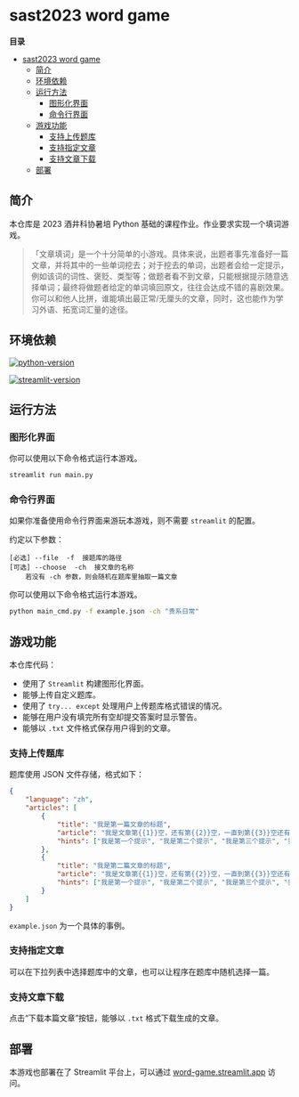 # sast2023 word game

**目录**
- [sast2023 word game](#sast2023-word-game)
  - [简介](#简介)
  - [环境依赖](#环境依赖)
  - [运行方法](#运行方法)
    - [图形化界面](#图形化界面)
    - [命令行界面](#命令行界面)
  - [游戏功能](#游戏功能)
    - [支持上传题库](#支持上传题库)
    - [支持指定文章](#支持指定文章)
    - [支持文章下载](#支持文章下载)
  - [部署](#部署)


## 简介

本仓库是 2023 酒井科协暑培 Python 基础的课程作业。作业要求实现一个填词游戏。

>「⽂章填词」是⼀个⼗分简单的⼩游戏。具体来说，出题者事先准备好⼀篇⽂章，并将其中的⼀些单词挖去；对于挖去的单词，出题者会给⼀定提⽰，例如该词的词性、褒贬、类型等；做题者看不到⽂章，只能根据提⽰随意选择单词；最终将做题者给定的单词填回原⽂，往往会达成不错的喜剧效果。
> 你可以和他⼈⽐拼，谁能填出最正常/⽆厘头的⽂章，同时，这也能作为学习外语、拓宽词汇量的途径。

## 环境依赖

[![python-version](https://img.shields.io/badge/Python-3.9%20or%20later-brightgreen.svg?style=flat-square)](https://www.python.org/)

[![streamlit-version](https://img.shields.io/badge/Streamlit-1.24.1-blue.svg?style=flat-square)](https://github.com/streamlit/streamlit)


## 运行方法

### 图形化界面

你可以使用以下命令格式运行本游戏。

```bash
streamlit run main.py
```

### 命令行界面

如果你准备使用命令行界面来游玩本游戏，则不需要 `streamlit` 的配置。

约定以下参数：

```
[必选] --file  -f  接题库的路径
[可选] --choose  -ch  接文章的名称
    若没有 -ch 参数，则会随机在题库里抽取一篇文章
```

你可以使用以下命令格式运行本游戏。

```bash
python main_cmd.py -f example.json -ch "贵系日常"
```

## 游戏功能

本仓库代码：

- 使用了 `Streamlit` 构建图形化界面。
- 能够上传自定义题库。
- 使用了 `try... except` 处理用户上传题库格式错误的情况。
- 能够在用户没有填完所有空却提交答案时显示警告。
- 能够以 `.txt` 文件格式保存用户得到的文章。

### 支持上传题库

题库使用 JSON 文件存储，格式如下：

```json
{
    "language": "zh",
    "articles": [
        {
            "title": "我是第一篇文章的标题",
            "article": "我是文章第{{1}}空，还有第{{2}}空，一直到第{{3}}空还有第{{4}}空以及第{{5}}空...空的个数没有限制。",
            "hints": ["我是第一个提示", "我是第二个提示", "我是第三个提示", "我是第四个提示", "我是第五个提示，提示个数需要和空的个数相同"]
        },
        {
            "title": "我是第二篇文章的标题",
            "article": "我是文章第{{1}}空，还有第{{2}}空，一直到第{{3}}空还有第{{4}}空以及第{{5}}空...空的个数没有限制。",
            "hints": ["我是第一个提示", "我是第二个提示", "我是第三个提示", "我是第四个提示", "我是第五个提示，提示个数需要和空的个数相同"]
        }
    ]
}
```

`example.json` 为一个具体的事例。

### 支持指定文章

可以在下拉列表中选择题库中的文章，也可以让程序在题库中随机选择一篇。

### 支持文章下载

点击“下载本篇文章”按钮，能够以 `.txt` 格式下载生成的文章。

## 部署

本游戏也部署在了 Streamlit 平台上，可以通过 [word-game.streamlit.app](https://word-game.streamlit.app/) 访问。